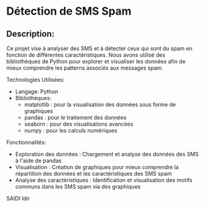 # Détection de SMS Spam

## Description:
Ce projet vise à analyser des SMS et à détecter ceux qui sont du spam en fonction de différentes caractéristiques. Nous avons utilisé des bibliothèques de Python pour explorer et visualiser les données afin de mieux comprendre les patterns associés aux messages spam.

Technologies Utilisées:
- Langage: Python
- Bibliothèques:
  - matplotlib : pour la visualisation des données sous forme de graphiques
  - pandas : pour le traitement des données
  - seaborn : pour des visualisations avancées
  - numpy : pour les calculs numériques

Fonctionnalités:
- Exploration des données : Chargement et analyse des données des SMS à l'aide de pandas
- Visualisation : Création de graphiques pour mieux comprendre la répartition des données et les caractéristiques des SMS spam
- Analyse des caractéristiques : Identification et visualisation des motifs communs dans les SMS spam via des graphiques

SAIDI Idir
